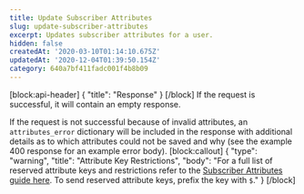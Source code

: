 ```yaml
---
title: Update Subscriber Attributes
slug: update-subscriber-attributes
excerpt: Updates subscriber attributes for a user.
hidden: false
createdAt: '2020-03-10T01:14:10.675Z'
updatedAt: '2020-12-04T01:39:50.154Z'
category: 640a7bf411fadc001f4b8b09
---
```

[block:api-header]
{
  "title": "Response"
}
[/block]
If the request is successful, it will contain an empty response.

If the request is not successful because of invalid attributes, an `attributes_error` dictionary will be included in the response with additional details as to which attributes could not be saved and why (see the example 400 response for an example error body).
[block:callout]
{
  "type": "warning",
  "title": "Attribute Key Restrictions",
  "body": "For a full list of reserved attribute keys and restrictions refer to the [Subscriber Attributes guide here](doc:subscriber-attributes). To send reserved attribute keys, prefix the key with `$`."
}
[/block]